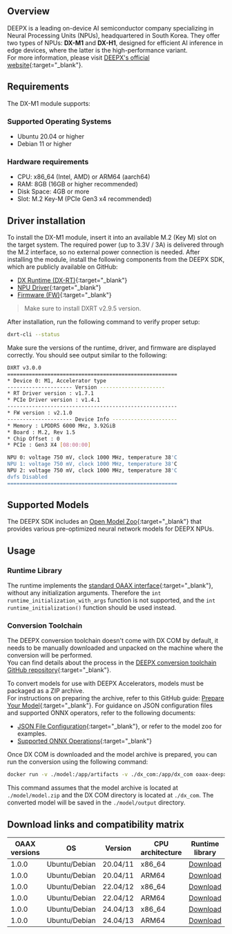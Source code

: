 ## Overview

DEEPX is a leading on-device AI semiconductor company specializing in Neural Processing Units (NPUs), headquartered in South Korea. They offer two types of NPUs: **DX-M1** and **DX-H1**, designed for efficient AI inference in edge devices, where the latter is the high-performance variant.   
For more information, please visit [DEEPX's official website](https://www.deepx.ai){:target="_blank"}.


## Requirements

The DX-M1 module supports:

### Supported Operating Systems 
 
- Ubuntu 20.04 or higher
- Debian 11 or higher

### Hardware requirements

- CPU: x86_64 (Intel, AMD) or ARM64 (aarch64)
- RAM: 8GB (16GB or higher recommended)
- Disk Space: 4GB or more
- Slot: M.2 Key-M (PCIe Gen3 x4 recommended)

## Driver installation

To install the DX-M1 module, insert it into an available M.2 (Key M) slot on the target system. The required power (up to 3.3V / 3A) is delivered through the M.2 interface, so no external power connection is needed.
After installing the module, install the following components from the DEEPX SDK, which are publicly available on GitHub:

- [DX Runtime (DX-RT)](https://github.com/DEEPX-AI/dx_rt){:target="_blank"}
- [NPU Driver](https://github.com/DEEPX-AI/dx_rt_npu_linux_driver){:target="_blank"}
- [Firmware (FW)](https://github.com/DEEPX-AI/dx_fw){:target="_blank"}

> Make sure to install DXRT v2.9.5 version.

After installation, run the following command to verify proper setup:
```bash
dxrt-cli --status
```
Make sure the versions of the runtime, driver, and firmware are displayed correctly.
You should see output similar to the following:

```bash
DXRT v3.0.0  
=======================================================  
* Device 0: M1, Accelerator type  
--------------------- Version ---------------------  
* RT Driver version : v1.7.1  
* PCIe Driver version : v1.4.1  
-------------------------------------------------------  
* FW version : v2.1.0  
--------------------- Device Info ---------------------  
* Memory : LPDDR5 6000 MHz, 3.92GiB  
* Board : M.2, Rev 1.5  
* Chip Offset : 0  
* PCIe : Gen3 X4 [08:00:00]  

NPU 0: voltage 750 mV, clock 1000 MHz, temperature 38'C  
NPU 1: voltage 750 mV, clock 1000 MHz, temperature 38'C  
NPU 2: voltage 750 mV, clock 1000 MHz, temperature 38'C  
dvfs Disabled  
=======================================================
```

## Supported Models
The DEEPX SDK includes an [Open Model Zoo](https://developer.deepx.ai/wp-content/modelzoo/model_zoo_fin.html){:target="_blank"} that provides various pre-optimized neural network models for DEEPX NPUs.


## Usage

### Runtime Library

The runtime implements the [standard OAAX interface](https://github.com/OAAX-standard/OAAX/blob/main/Illustrative%20example/Runtime/include/interface.h){:target="_blank"}, without any initialization arguments. Therefore the `int runtime_initialization_with_args` function is not supported, and the `int runtime_initialization()` function should be used instead.



### Conversion Toolchain

The DEEPX conversion toolchain doesn't come with DX COM by default, it needs to be manually downloaded and unpacked on the machine where the conversion will be performed.  
You can find details about the process in the [DEEPX conversion toolchain GitHub repository](https://github.com/OAAX-standard/deepx-acceleration/tree/main/conversion-toolchain#step-1-download-deepxs-dx-com){:target="_blank"}.

To convert models for use with DEEPX Accelerators, models must be packaged as a ZIP archive.  
For instructions on preparing the archive, refer to this GitHub guide: [Prepare Your Model](https://github.com/OAAX-standard/deepx-acceleration/tree/main/conversion-toolchain#step-2-prepare-your-model){:target="_blank"}.
For guidance on JSON configuration files and supported ONNX operators, refer to the following
documents:
- [JSON File Configuration](https://github.com/OAAX-standard/deepx-acceleration/tree/main/conversion-toolchain#json-file-configuration){:target="_blank"}, or refer to the model zoo for examples.
- [Supported ONNX Operations](https://github.com/OAAX-standard/deepx-acceleration/tree/main/conversion-toolchain#supported-onnx-operations){:target="_blank"}

Once DX COM is downloaded and the model archive is prepared, you can run the conversion using the following command:

```bash
docker run -v ./model:/app/artifacts -v ./dx_com:/app/dx_com oaax-deepx-toolchain:latest /app/artifacts/model.zip /app/artifacts/output
```
This command assumes that the model archive is located at `./model/model.zip` and the DX COM directory is located at `./dx_com`. The converted model will be saved in the `./model/output` directory.

## Download links and compatibility matrix

| OAAX versions | OS            | Version  | CPU architecture | Runtime library                                                                                                            | Conversion toolchain                                                                                            |
| ------------- | ------------- | -------- | ---------------- | -------------------------------------------------------------------------------------------------------------------------- | --------------------------------------------------------------------------------------------------------------- |
| 1.0.0         | Ubuntu/Debian | 20.04/11 | x86_64           | [Download](https://oaax.nbg1.your-objectstorage.com/runtimes/latest/DEEPX/aarch64/Ubuntu/20.04/library-dxrt-v2.9.5.tar.gz) | [Download](https://oaax.nbg1.your-objectstorage.com/conversion-toolchain/latest/DEEPX/oaax-deepx-toolchain.tar) |
| 1.0.0         | Ubuntu/Debian | 20.04/11 | ARM64            | [Download](https://oaax.nbg1.your-objectstorage.com/runtimes/latest/DEEPX/aarch64/Ubuntu/20.04/library-dxrt-v2.9.5.tar.gz) | ⬆️                                                                                                               |
| 1.0.0         | Ubuntu/Debian | 22.04/12 | x86_64           | [Download](https://oaax.nbg1.your-objectstorage.com/runtimes/latest/DEEPX/x86_64/Ubuntu/22.04/library-dxrt-v2.9.5.tar.gz)  | ⬆️                                                                                                               |
| 1.0.0         | Ubuntu/Debian | 22.04/12 | ARM64            | [Download](https://oaax.nbg1.your-objectstorage.com/runtimes/latest/DEEPX/aarch64/Ubuntu/22.04/library-dxrt-v2.9.5.tar.gz) | ⬆️                                                                                                               |
| 1.0.0         | Ubuntu/Debian | 24.04/13 | x86_64           | [Download](https://oaax.nbg1.your-objectstorage.com/runtimes/latest/DEEPX/x86_64/Ubuntu/24.04/library-dxrt-v2.9.5.tar.gz)  | ⬆️                                                                                                               |
| 1.0.0         | Ubuntu/Debian | 24.04/13 | ARM64            | [Download](https://oaax.nbg1.your-objectstorage.com/runtimes/latest/DEEPX/aarch64/Ubuntu/24.04/library-dxrt-v2.9.5.tar.gz) | ⬆️                                                                                                               |